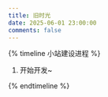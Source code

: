 ```yaml
---
title: 旧时光
date: 2025-06-01 23:00:00
comments: false
---
```


{% timeline 小站建设进程 %}

<!-- timeline 2025-06-01-->

1. 开始开发~

<!-- endtimeline -->

{% endtimeline %}
